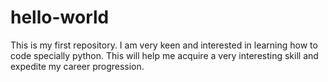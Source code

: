# hello-world
This is my first repository.
I am very keen and interested in learning how to code specially python.
This will help me acquire a very interesting skill and expedite my career progression.
